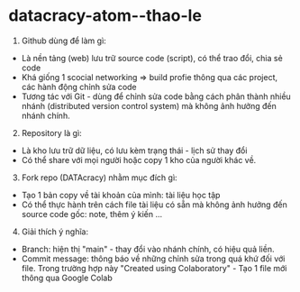 # datacracy-atom--thao-le
1. Github dùng để làm gì:
- Là nền tảng (web) lưu trữ source code (script), có thể trao đổi, chia sẻ code
- Khá giống 1 scocial networking => build profie thông qua các project, các hành động chỉnh sửa code
- Tương tác với Git - dùng để chỉnh sửa code bằng cách phân thành nhiều nhánh (distributed version control system) mà không ảnh hưởng đến nhánh chính.

2. Repository là gì:
- Là kho lưu trữ dữ liệu, có lưu kèm trạng thái - lịch sử thay đổi
- Có thể share với mọi người hoặc copy 1 kho của người khác về.

3. Fork repo (DATAcracy) nhằm mục đích gì:
- Tạo 1 bản copy về tài khoản của mình: tài liệu học tập
- Có thể thực hành trên cách file tài liệu có sẵn mà không ảnh hưởng đến source code gốc: note, thêm ý kiến ...

4. Giải thích ý nghĩa:
- Branch: hiện thị "main" - thay đổi vào nhánh chính, có hiệu quả liền.
- Commit message: thông báo về những chỉnh sửa trong quá khứ đối với file. Trong trường hợp này "Created using Colaboratory" - Tạo 1 file mới thông qua Google Colab
